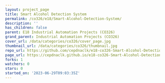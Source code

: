 ```yaml
---
layout: project_page
title: Smart Alcohol Detection System
permalink: /co326/e18/Smart-Alcohol-Detection-System/
description: ''
has_children: false
parent: E18 Industrial Automation Projects (CO326)
grand_parent: Industrial Automation Projects (CO326)
cover_url: /data/categories/co326/cover_page.jpg
thumbnail_url: /data/categories/co326/thumbnail.jpg
repo_url: https://github.com/cepdnaclk/e18-co326-Smart-Alcohol-Detection-System
page_url: https://cepdnaclk.github.io/e18-co326-Smart-Alcohol-Detection-System
forks: 1
watchers: 0
stars: 0
started_on: '2023-06-29T09:03:35Z'
---
```


